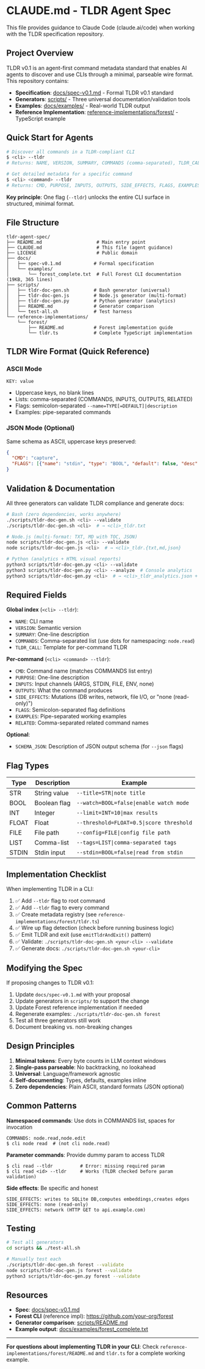 # CLAUDE.md - TLDR Agent Spec

This file provides guidance to Claude Code (claude.ai/code) when working with the TLDR specification repository.

## Project Overview

TLDR v0.1 is an agent-first command metadata standard that enables AI agents to discover and use CLIs through a minimal, parseable wire format. This repository contains:

- **Specification**: [docs/spec-v0.1.md](docs/spec-v0.1.md) - Formal TLDR v0.1 standard
- **Generators**: [scripts/](scripts/) - Three universal documentation/validation tools
- **Examples**: [docs/examples/](docs/examples/) - Real-world TLDR output
- **Reference Implementation**: [reference-implementations/forest/](reference-implementations/forest/) - TypeScript example

## Quick Start for Agents

```bash
# Discover all commands in a TLDR-compliant CLI
$ <cli> --tldr
# Returns: NAME, VERSION, SUMMARY, COMMANDS (comma-separated), TLDR_CALL

# Get detailed metadata for a specific command
$ <cli> <command> --tldr
# Returns: CMD, PURPOSE, INPUTS, OUTPUTS, SIDE_EFFECTS, FLAGS, EXAMPLES, RELATED
```

**Key principle**: One flag (`--tldr`) unlocks the entire CLI surface in structured, minimal format.

## File Structure

```
tldr-agent-spec/
├── README.md                    # Main entry point
├── CLAUDE.md                    # This file (agent guidance)
├── LICENSE                      # Public domain
├── docs/
│   ├── spec-v0.1.md            # Formal specification
│   └── examples/
│       └── forest_complete.txt  # Full Forest CLI documentation (19KB, 365 lines)
├── scripts/
│   ├── tldr-doc-gen.sh         # Bash generator (universal)
│   ├── tldr-doc-gen.js         # Node.js generator (multi-format)
│   ├── tldr-doc-gen.py         # Python generator (analytics)
│   ├── README.md               # Generator comparison
│   └── test-all.sh             # Test harness
└── reference-implementations/
    └── forest/
        ├── README.md           # Forest implementation guide
        └── tldr.ts             # Complete TypeScript implementation
```

## TLDR Wire Format (Quick Reference)

### ASCII Mode
```
KEY: value
```
- Uppercase keys, no blank lines
- Lists: comma-separated (COMMANDS, INPUTS, OUTPUTS, RELATED)
- Flags: semicolon-separated `--name=TYPE[=DEFAULT]|description`
- Examples: pipe-separated commands

### JSON Mode (Optional)
Same schema as ASCII, uppercase keys preserved:
```json
{
  "CMD": "capture",
  "FLAGS": [{"name": "stdin", "type": "BOOL", "default": false, "desc": "read from stdin"}]
}
```

## Validation & Documentation

All three generators can validate TLDR compliance and generate docs:

```bash
# Bash (zero dependencies, works anywhere)
./scripts/tldr-doc-gen.sh <cli> --validate
./scripts/tldr-doc-gen.sh <cli>  # → <cli>_tldr.txt

# Node.js (multi-format: TXT, MD with TOC, JSON)
node scripts/tldr-doc-gen.js <cli> --validate
node scripts/tldr-doc-gen.js <cli>  # → <cli>_tldr.{txt,md,json}

# Python (analytics + HTML visual reports)
python3 scripts/tldr-doc-gen.py <cli> --validate
python3 scripts/tldr-doc-gen.py <cli> --analyze  # Console analytics
python3 scripts/tldr-doc-gen.py <cli>  # → <cli>_tldr_analytics.json + <cli>_tldr_report.html
```

## Required Fields

**Global index** (`<cli> --tldr`):
- `NAME`: CLI name
- `VERSION`: Semantic version
- `SUMMARY`: One-line description
- `COMMANDS`: Comma-separated list (use dots for namespacing: `node.read`)
- `TLDR_CALL`: Template for per-command TLDR

**Per-command** (`<cli> <command> --tldr`):
- `CMD`: Command name (matches COMMANDS list entry)
- `PURPOSE`: One-line description
- `INPUTS`: Input channels (ARGS, STDIN, FILE, ENV, none)
- `OUTPUTS`: What the command produces
- `SIDE_EFFECTS`: Mutations (DB writes, network, file I/O, or "none (read-only)")
- `FLAGS`: Semicolon-separated flag definitions
- `EXAMPLES`: Pipe-separated working examples
- `RELATED`: Comma-separated related command names

**Optional**:
- `SCHEMA_JSON`: Description of JSON output schema (for `--json` flags)

## Flag Types

| Type | Description | Example |
|------|-------------|---------|
| STR | String value | `--title=STR\|note title` |
| BOOL | Boolean flag | `--watch=BOOL=false\|enable watch mode` |
| INT | Integer | `--limit=INT=10\|max results` |
| FLOAT | Float | `--threshold=FLOAT=0.5\|score threshold` |
| FILE | File path | `--config=FILE\|config file path` |
| LIST | Comma-list | `--tags=LIST\|comma-separated tags` |
| STDIN | Stdin input | `--stdin=BOOL=false\|read from stdin` |

## Implementation Checklist

When implementing TLDR in a CLI:

1. ✅ Add `--tldr` flag to root command
2. ✅ Add `--tldr` flag to every command
3. ✅ Create metadata registry (see `reference-implementations/forest/tldr.ts`)
4. ✅ Wire up flag detection (check before running business logic)
5. ✅ Emit TLDR and exit (use `emitTldrAndExit()` pattern)
6. ✅ Validate: `./scripts/tldr-doc-gen.sh <your-cli> --validate`
7. ✅ Generate docs: `./scripts/tldr-doc-gen.sh <your-cli>`

## Modifying the Spec

If proposing changes to TLDR v0.1:

1. Update `docs/spec-v0.1.md` with your proposal
2. Update generators in `scripts/` to support the change
3. Update Forest reference implementation if needed
4. Regenerate examples: `./scripts/tldr-doc-gen.sh forest`
5. Test all three generators still work
6. Document breaking vs. non-breaking changes

## Design Principles

1. **Minimal tokens**: Every byte counts in LLM context windows
2. **Single-pass parseable**: No backtracking, no lookahead
3. **Universal**: Language/framework agnostic
4. **Self-documenting**: Types, defaults, examples inline
5. **Zero dependencies**: Plain ASCII, standard formats (JSON optional)

## Common Patterns

**Namespaced commands**: Use dots in COMMANDS list, spaces for invocation
```
COMMANDS: node.read,node.edit
$ cli node read  # (not cli node.read)
```

**Parameter commands**: Provide dummy param to access TLDR
```
$ cli read --tldr          # Error: missing required param
$ cli read <id> --tldr     # Works (TLDR checked before param validation)
```

**Side effects**: Be specific and honest
```
SIDE_EFFECTS: writes to SQLite DB,computes embeddings,creates edges
SIDE_EFFECTS: none (read-only)
SIDE_EFFECTS: network (HTTP GET to api.example.com)
```

## Testing

```bash
# Test all generators
cd scripts && ./test-all.sh

# Manually test each
./scripts/tldr-doc-gen.sh forest --validate
node scripts/tldr-doc-gen.js forest --validate
python3 scripts/tldr-doc-gen.py forest --validate
```

## Resources

- **Spec**: [docs/spec-v0.1.md](docs/spec-v0.1.md)
- **Forest CLI** (reference impl): https://github.com/your-org/forest
- **Generator comparison**: [scripts/README.md](scripts/README.md)
- **Example output**: [docs/examples/forest_complete.txt](docs/examples/forest_complete.txt)

---

**For questions about implementing TLDR in your CLI**: Check `reference-implementations/forest/README.md` and `tldr.ts` for a complete working example.
